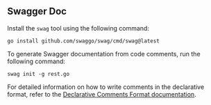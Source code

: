 ## Swagger Doc

Install the `swag` tool using the following command:

```shell
go install github.com/swaggo/swag/cmd/swag@latest
```

To generate Swagger documentation from code comments, run the following command:

```shell
swag init -g rest.go
```

For detailed information on how to write comments in the declarative format, refer to the [Declarative Comments Format documentation](https://github.com/swaggo/swag?tab=readme-ov-file#declarative-comments-format).